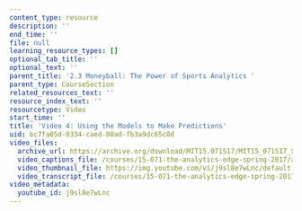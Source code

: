 ```yaml
---
content_type: resource
description: ''
end_time: ''
file: null
learning_resource_types: []
optional_tab_title: ''
optional_text: ''
parent_title: '2.3 Moneyball: The Power of Sports Analytics '
parent_type: CourseSection
related_resources_text: ''
resource_index_text: ''
resourcetype: Video
start_time: ''
title: 'Video 4: Using the Models to Make Predictions'
uid: bc7fa05d-0334-caed-00ad-fb3a9dc65c8d
video_files:
  archive_url: https://archive.org/download/MIT15.071S17/MIT15_071S17_Session_2.3.07_300k.mp4
  video_captions_file: /courses/15-071-the-analytics-edge-spring-2017/a5059565caa152f78003c8adc6e6542a_j9sl8e7wLnc.vtt
  video_thumbnail_file: https://img.youtube.com/vi/j9sl8e7wLnc/default.jpg
  video_transcript_file: /courses/15-071-the-analytics-edge-spring-2017/4997ec2e43f39215261a2143363a124f_j9sl8e7wLnc.pdf
video_metadata:
  youtube_id: j9sl8e7wLnc
---
```

